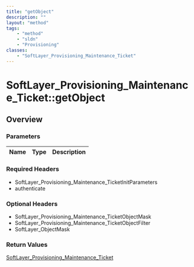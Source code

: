 ```yaml
---
title: "getObject"
description: ""
layout: "method"
tags:
    - "method"
    - "sldn"
    - "Provisioning"
classes:
    - "SoftLayer_Provisioning_Maintenance_Ticket"
---
```

# SoftLayer_Provisioning_Maintenance_Ticket::getObject
## Overview 


### Parameters 
|Name | Type | Description |
| --- | --- | --- |


### Required Headers
* SoftLayer_Provisioning_Maintenance_TicketInitParameters
* authenticate

### Optional Headers
* SoftLayer_Provisioning_Maintenance_TicketObjectMask
* SoftLayer_Provisioning_Maintenance_TicketObjectFilter
* SoftLayer_ObjectMask

### Return Values
<a href='/reference/datatypes/SoftLayer_Provisioning_Maintenance_Ticket'>SoftLayer_Provisioning_Maintenance_Ticket </a>
